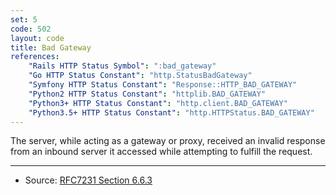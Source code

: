 ```yaml
---
set: 5
code: 502
layout: code
title: Bad Gateway
references:
    "Rails HTTP Status Symbol": ":bad_gateway"
    "Go HTTP Status Constant": "http.StatusBadGateway"
    "Symfony HTTP Status Constant": "Response::HTTP_BAD_GATEWAY"
    "Python2 HTTP Status Constant": "httplib.BAD_GATEWAY"
    "Python3+ HTTP Status Constant": "http.client.BAD_GATEWAY"
    "Python3.5+ HTTP Status Constant": "http.HTTPStatus.BAD_GATEWAY"
---
```


The server, while acting as a gateway or proxy, received an invalid
response from an inbound server it accessed while attempting to fulfill
the request.

---

* Source: [RFC7231 Section 6.6.3][1]

[1]: <{{site.rfcUrl}}/rfc7231#section-6.6.3>

